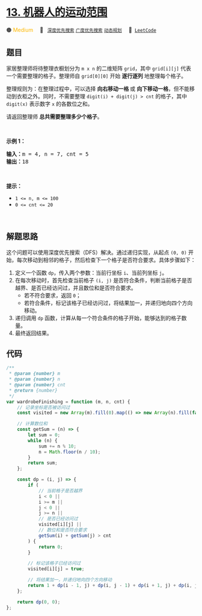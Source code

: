# [13. 机器人的运动范围](https://leetcode.cn/problems/ji-qi-ren-de-yun-dong-fan-wei-lcof)

🟠 <font color=#ffb800>Medium</font>&emsp; 🔖&ensp; [`深度优先搜索`](/tag/depth-first-search.md) [`广度优先搜索`](/tag/breadth-first-search.md) [`动态规划`](/tag/dynamic-programming.md)&emsp; 🔗&ensp;[`LeetCode`](https://leetcode.cn/problems/ji-qi-ren-de-yun-dong-fan-wei-lcof)

## 题目

<p>家居整理师将待整理衣橱划分为 <code>m x n</code> 的二维矩阵 <code>grid</code>，其中 <code>grid[i][j]</code> 代表一个需要整理的格子。整理师自 <code>grid[0][0]</code> 开始 <strong>逐行逐列</strong> 地整理每个格子。</p>

<p>整理规则为：在整理过程中，可以选择&nbsp;<strong>向右移动一格&nbsp;</strong>或&nbsp;<strong>向下移动一格</strong>，但不能移动到衣柜之外。同时，不需要整理 <code>digit(i)&nbsp;+ digit(j)&nbsp;&gt; cnt</code> 的格子，其中 <code>digit(x)</code>&nbsp;表示数字&nbsp;<code>x</code> 的各数位之和。</p>

<p>请返回整理师&nbsp;<strong>总共需要整理多少个格子</strong>。</p>

<p>&nbsp;</p>

<p><strong>示例 1：</strong></p>

<pre>
<strong>输入：</strong>m = 4, n = 7, cnt = 5
<strong>输出：</strong>18
</pre>

<p>&nbsp;</p>

<p><strong>提示：</strong></p>

<ul>
	<li><code>1 &lt;= n, m &lt;= 100</code></li>
	<li><code>0 &lt;= cnt &lt;= 20</code></li>
</ul>

<p>&nbsp;</p>


## 解题思路

这个问题可以使用深度优先搜索（DFS）解决。通过递归实现，从起点 `(0, 0)` 开始，每次移动到相邻的格子，然后检查下一个格子是否符合要求。具体步骤如下：

1. 定义一个函数 `dp`，传入两个参数：当前行坐标 `i`、当前列坐标 `j`。
2. 在每次移动时，首先检查当前格子 `(i, j)` 是否符合条件，判断当前格子是否越界、是否已经访问过，并且数位和是否符合要求。
   - 若不符合要求，返回 `0`；
   - 若符合条件，标记该格子已经访问过，将结果加一，并递归地向四个方向移动。
3. 递归调用 `dp` 函数，计算从每一个符合条件的格子开始，能够达到的格子数量。
4. 最终返回结果。

## 代码

```javascript
/**
 * @param {number} m
 * @param {number} n
 * @param {number} cnt
 * @return {number}
 */
var wardrobeFinishing = function (m, n, cnt) {
	// 记录坐标是否被访问过
	const visited = new Array(m).fill(0).map(() => new Array(n).fill(false));

	// 计算数位和
	const getSum = (n) => {
		let sum = 0;
		while (n) {
			sum += n % 10;
			n = Math.floor(n / 10);
		}
		return sum;
	};

	const dp = (i, j) => {
		if (
			// 当前格子是否越界
			i < 0 ||
			i >= m ||
			j < 0 ||
			j >= n ||
			// 是否已经访问过
			visited[i][j] ||
			// 数位和是否符合要求
			getSum(i) + getSum(j) > cnt
		) {
			return 0;
		}

		// 标记该格子已经访问过
		visited[i][j] = true;

		// 将结果加一，并递归地向四个方向移动
		return 1 + dp(i - 1, j) + dp(i, j - 1) + dp(i + 1, j) + dp(i, j + 1);
	};

	return dp(0, 0);
};
```
